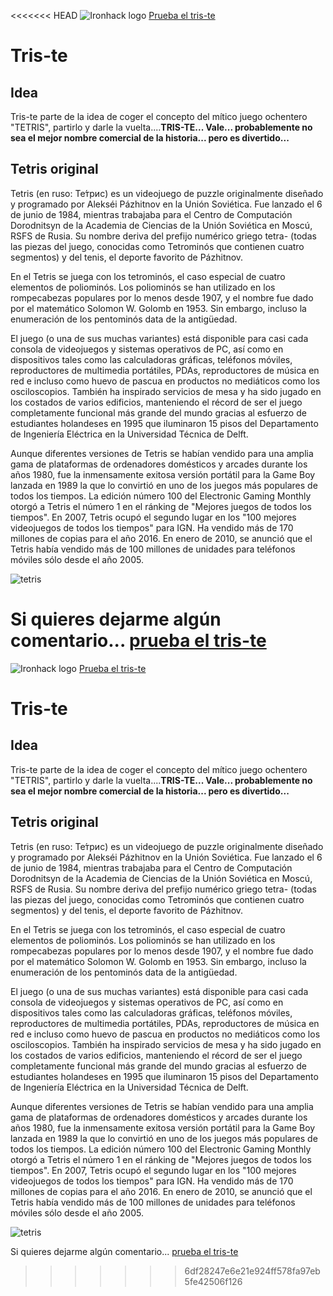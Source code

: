 <<<<<<< HEAD
![Ironhack logo](https://i.imgur.com/1QgrNNw.png)
[Prueba el tris-te](https://abelalonso.github.io/tris-te/)

Tris-te
=======

## Idea
Tris-te parte de la idea de coger el concepto del mítico juego ochentero "TETRIS", partirlo y darle la vuelta....**TRIS-TE... Vale... probablemente no sea el mejor nombre comercial de la historia... pero es divertido...**

## Tetris original

Tetris (en ruso: Те́трис) es un videojuego de puzzle originalmente diseñado y programado por Alekséi Pázhitnov en la Unión Soviética. Fue lanzado el 6 de junio de 1984, mientras trabajaba para el Centro de Computación Dorodnitsyn de la Academia de Ciencias de la Unión Soviética en Moscú, RSFS de Rusia. Su nombre deriva del prefijo numérico griego tetra- (todas las piezas del juego, conocidas como Tetrominós que contienen cuatro segmentos) y del tenis, el deporte favorito de Pázhitnov.

En el Tetris se juega con los tetrominós, el caso especial de cuatro elementos de poliominós. Los poliominós se han utilizado en los rompecabezas populares por lo menos desde 1907, y el nombre fue dado por el matemático Solomon W. Golomb en 1953. Sin embargo, incluso la enumeración de los pentominós data de la antigüedad.

El juego (o una de sus muchas variantes) está disponible para casi cada consola de videojuegos y sistemas operativos de PC, así como en dispositivos tales como las calculadoras gráficas, teléfonos móviles, reproductores de multimedia portátiles, PDAs, reproductores de música en red e incluso como huevo de pascua en productos no mediáticos como los osciloscopios. También ha inspirado servicios de mesa y ha sido jugado en los costados de varios edificios, manteniendo el récord de ser el juego completamente funcional más grande del mundo gracias al esfuerzo de estudiantes holandeses en 1995 que iluminaron 15 pisos del Departamento de Ingeniería Eléctrica en la Universidad Técnica de Delft.

Aunque diferentes versiones de Tetris se habían vendido para una amplia gama de plataformas de ordenadores domésticos y arcades durante los años 1980, fue la inmensamente exitosa versión portátil para la Game Boy lanzada en 1989 la que lo convirtió en uno de los juegos más populares de todos los tiempos. La edición número 100 del Electronic Gaming Monthly otorgó a Tetris el número 1 en el ránking de "Mejores juegos de todos los tiempos". En 2007, Tetris ocupó el segundo lugar en los "100 mejores videojuegos de todos los tiempos" para IGN. Ha vendido más de 170 millones de copias para el año 2016. En enero de 2010, se anunció que el Tetris había vendido más de 100 millones de unidades para teléfonos móviles sólo desde el año 2005.

![tetris](https://1079638729.rsc.cdn77.org/androidgame_img/tetris/real/1_tetris.jpg)

Si quieres dejarme algún comentario... [prueba el tris-te](https://abelalonso.github.io/tris-te/)
=======
![Ironhack logo](https://i.imgur.com/1QgrNNw.png)
[Prueba el tris-te](https://abelalonso.github.io/tris-te/)

Tris-te
=======

## Idea
Tris-te parte de la idea de coger el concepto del mítico juego ochentero "TETRIS", partirlo y darle la vuelta....**TRIS-TE... Vale... probablemente no sea el mejor nombre comercial de la historia... pero es divertido...**

## Tetris original

Tetris (en ruso: Те́трис) es un videojuego de puzzle originalmente diseñado y programado por Alekséi Pázhitnov en la Unión Soviética. Fue lanzado el 6 de junio de 1984, mientras trabajaba para el Centro de Computación Dorodnitsyn de la Academia de Ciencias de la Unión Soviética en Moscú, RSFS de Rusia. Su nombre deriva del prefijo numérico griego tetra- (todas las piezas del juego, conocidas como Tetrominós que contienen cuatro segmentos) y del tenis, el deporte favorito de Pázhitnov.

En el Tetris se juega con los tetrominós, el caso especial de cuatro elementos de poliominós. Los poliominós se han utilizado en los rompecabezas populares por lo menos desde 1907, y el nombre fue dado por el matemático Solomon W. Golomb en 1953. Sin embargo, incluso la enumeración de los pentominós data de la antigüedad.

El juego (o una de sus muchas variantes) está disponible para casi cada consola de videojuegos y sistemas operativos de PC, así como en dispositivos tales como las calculadoras gráficas, teléfonos móviles, reproductores de multimedia portátiles, PDAs, reproductores de música en red e incluso como huevo de pascua en productos no mediáticos como los osciloscopios. También ha inspirado servicios de mesa y ha sido jugado en los costados de varios edificios, manteniendo el récord de ser el juego completamente funcional más grande del mundo gracias al esfuerzo de estudiantes holandeses en 1995 que iluminaron 15 pisos del Departamento de Ingeniería Eléctrica en la Universidad Técnica de Delft.

Aunque diferentes versiones de Tetris se habían vendido para una amplia gama de plataformas de ordenadores domésticos y arcades durante los años 1980, fue la inmensamente exitosa versión portátil para la Game Boy lanzada en 1989 la que lo convirtió en uno de los juegos más populares de todos los tiempos. La edición número 100 del Electronic Gaming Monthly otorgó a Tetris el número 1 en el ránking de "Mejores juegos de todos los tiempos". En 2007, Tetris ocupó el segundo lugar en los "100 mejores videojuegos de todos los tiempos" para IGN. Ha vendido más de 170 millones de copias para el año 2016. En enero de 2010, se anunció que el Tetris había vendido más de 100 millones de unidades para teléfonos móviles sólo desde el año 2005.

![tetris](https://1079638729.rsc.cdn77.org/androidgame_img/tetris/real/1_tetris.jpg)

Si quieres dejarme algún comentario... [prueba el tris-te](https://abelalonso.github.io/tris-te/)
>>>>>>> 6df28247e6e21e924ff578fa97eb5fe42506f126

